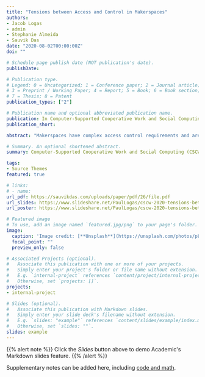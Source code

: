 ```yaml
---
title: "Tensions between Access and Control in Makerspaces"
authors:
- Jacob Logas
- admin
- Stephanie Almeida
- Sauvik Das
date: "2020-08-02T00:00:00Z"
doi: ""

# Schedule page publish date (NOT publication's date).
publishDate: 

# Publication type.
# Legend: 0 = Uncategorized; 1 = Conference paper; 2 = Journal article;
# 3 = Preprint / Working Paper; 4 = Report; 5 = Book; 6 = Book section;
# 7 = Thesis; 8 = Patent
publication_types: ["2"]

# Publication name and optional abbreviated publication name.
publication: In Computer-Supported Cooperative Work and Social Computing (CSCW)
publication_short: 

abstract: "Makerspaces have complex access control requirements and are increasingly protected through digital access control mechanisms (e.g., keycards, transponders). However, it remains unclear how space administrators craft access control policies, how existing technical infrastructures support and fall short of access needs, and how these access control policies impact end-users in a makerspace. We bridge this gap through a mixed-methods multi-stakeholder study. Specifically, we conducted 16 semi-structured interviews with makerspace administrators across the U.S. along with a survey of 48 makerspace end-users. We found four factors influenced administrators’ construction of access control policies: balancing safety versus access; logistics; prior experience; and, the politics of funding. Moreover, administrators often made situational exceptions to their policies: e.g., during demand spikes, to maintain a good relationship with their staff, and if they trusted the use(s) requesting an exception. Conversely, users expressed frustration with the static nature of access control policies, wishing for negotiability and for social nuance to be factored into access decisions. The upshot is that existing mechanisms for access control in makerspaces are often inappropriately static and socially unaware."

# Summary. An optional shortened abstract.
summary: Computer-Supported Cooperative Work and Social Computing (CSCW) 2020

tags:
- Source Themes
featured: true

# links:
# - name:
url_pdf: https://sauvikdas.com/uploads/paper/pdf/26/file.pdf
url_slides: https://www.slideshare.net/PaulLogas/cscw-2020-tensions-between-access-and-control-in-makerspaces
url_poster: https://www.slideshare.net/PaulLogas/cscw-2020-tensions-between-access-and-control-in-makerspaces

# Featured image
# To use, add an image named `featured.jpg/png` to your page's folder. 
image:
  caption: 'Image credit: [**Unsplash**](https://unsplash.com/photos/pLCdAaMFLTE)'
  focal_point: ""
  preview_only: false

# Associated Projects (optional).
#   Associate this publication with one or more of your projects.
#   Simply enter your project's folder or file name without extension.
#   E.g. `internal-project` references `content/project/internal-project/index.md`.
#   Otherwise, set `projects: []`.
projects:
- internal-project

# Slides (optional).
#   Associate this publication with Markdown slides.
#   Simply enter your slide deck's filename without extension.
#   E.g. `slides: "example"` references `content/slides/example/index.md`.
#   Otherwise, set `slides: ""`.
slides: example
---
```


<!-- {{% alert note %}}
Click the *Cite* button above to demo the feature to enable visitors to import publication metadata into their reference management software.
{{% /alert %}} -->

{{% alert note %}}
Click the *Slides* button above to demo Academic's Markdown slides feature.
{{% /alert %}}

Supplementary notes can be added here, including [code and math](https://sourcethemes.com/academic/docs/writing-markdown-latex/).

